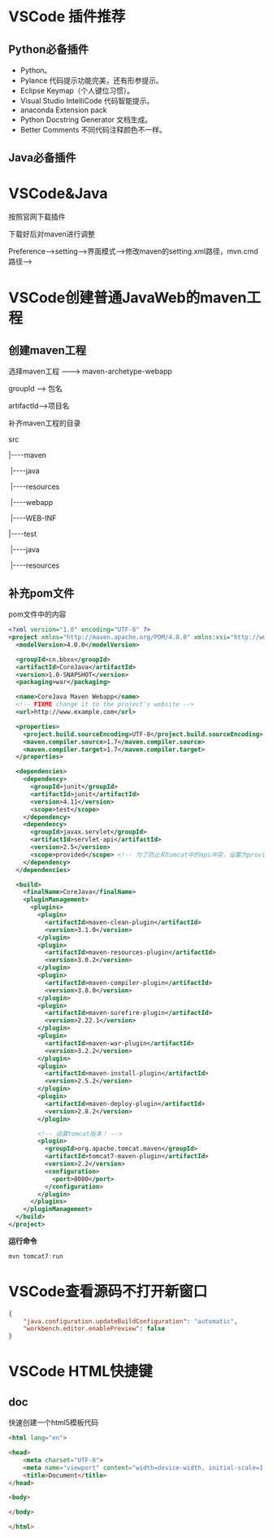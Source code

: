 





# VSCode 插件推荐

## Python必备插件

- Python。
- Pylance 代码提示功能完美，还有形参提示。
- Eclipse Keymap（个人键位习惯）。
- Visual Studio IntelliCode 代码智能提示。
- anaconda  Extension pack
- Python Docstring Generator 文档生成。
- Better Comments 不同代码注释颜色不一样。

## Java必备插件



# VSCode&Java

按照官网下载插件

下载好后对maven进行调整

Preference-->setting–>界面模式-->修改maven的setting.xml路径，mvn.cmd路径-->

# VSCode创建普通JavaWeb的maven工程

## 创建maven工程

选择maven工程 ---> maven-archetype-webapp

groupId --> 包名

artifactId-->项目名

补齐maven工程的目录

src

|----maven

​	  |----java

​	  |----resources

​	  |----webapp

​			|----WEB-INF

|----test

​	|----java

​	|----resources

## 补充pom文件

pom文件中的内容

```xml
<?xml version="1.0" encoding="UTF-8" ?>
<project xmlns="http://maven.apache.org/POM/4.0.0" xmlns:xsi="http://www.w3.org/2001/XMLSchema-instance" xsi:schemaLocation="http://maven.apache.org/POM/4.0.0 http://maven.apache.org/xsd/maven-4.0.0.xsd">
  <modelVersion>4.0.0</modelVersion>

  <groupId>cn.bbxx</groupId>
  <artifactId>CoreJava</artifactId>
  <version>1.0-SNAPSHOT</version>
  <packaging>war</packaging>

  <name>CoreJava Maven Webapp</name>
  <!-- FIXME change it to the project's website -->
  <url>http://www.example.com</url>

  <properties>
    <project.build.sourceEncoding>UTF-8</project.build.sourceEncoding>
    <maven.compiler.source>1.7</maven.compiler.source>
    <maven.compiler.target>1.7</maven.compiler.target>
  </properties>

  <dependencies>
    <dependency>
      <groupId>junit</groupId>
      <artifactId>junit</artifactId>
      <version>4.11</version>
      <scope>test</scope>
    </dependency>
    <dependency>
      <groupId>javax.servlet</groupId>
      <artifactId>servlet-api</artifactId>
      <version>2.5</version>
      <scope>provided</scope> <!-- 为了防止和tomcat中的api冲突，设置为provided可见 -->
    </dependency>
  </dependencies>

  <build>
    <finalName>CoreJava</finalName>
    <pluginManagement>
      <plugins>
        <plugin>
          <artifactId>maven-clean-plugin</artifactId>
          <version>3.1.0</version>
        </plugin>
        <plugin>
          <artifactId>maven-resources-plugin</artifactId>
          <version>3.0.2</version>
        </plugin>
        <plugin>
          <artifactId>maven-compiler-plugin</artifactId>
          <version>3.8.0</version>
        </plugin>
        <plugin>
          <artifactId>maven-surefire-plugin</artifactId>
          <version>2.22.1</version>
        </plugin>
        <plugin>
          <artifactId>maven-war-plugin</artifactId>
          <version>3.2.2</version>
        </plugin>
        <plugin>
          <artifactId>maven-install-plugin</artifactId>
          <version>2.5.2</version>
        </plugin>
        <plugin>
          <artifactId>maven-deploy-plugin</artifactId>
          <version>2.8.2</version>
        </plugin>

        <!-- 设置tomcat版本！ -->
        <plugin>
          <groupId>org.apache.tomcat.maven</groupId>
          <artifactId>tomcat7-maven-plugin</artifactId>
          <version>2.2</version>
          <configuration>
            <port>8080</port>
          </configuration>
        </plugin>
      </plugins>
    </pluginManagement>
  </build>
</project>
```

**运行命令**

```powershell
mvn tomcat7:run
```



# VSCode查看源码不打开新窗口

```json
{
    "java.configuration.updateBuildConfiguration": "automatic",
    "workbench.editor.enablePreview": false
}
```

# VSCode HTML快捷键

## doc

快速创建一个html5模板代码

```html
<html lang="en">

<head>
    <meta charset="UTF-8">
    <meta name="viewport" content="width=device-width, initial-scale=1.0">
    <title>Document</title>
</head>

<body>

</body>

</html>
```

